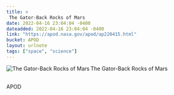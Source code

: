 ```yaml
---
title: > 
 The Gator-Back Rocks of Mars
date: 2022-04-16 23:04:04 -0400
dateadded: 2022-04-16 23:04:04 -0400
link: "https://apod.nasa.gov/apod/ap220415.html"
bucket: APOD
layout: urlnote
tags: ["space", "science"]
--- 
```

<p><a href="https://apod.nasa.gov/apod/ap220415.html"><img src="https://apod.nasa.gov/apod/calendar/S_220415.jpg" align="left" alt="The Gator-Back Rocks of Mars" border="0" /></a> The Gator-Back Rocks of Mars</p><br clear="all"/>
 <!-- end excerpt --> 
<div class='bucket'><a class='internal-link' src='_notes/buckets/APOD'>APOD</a></div> 

